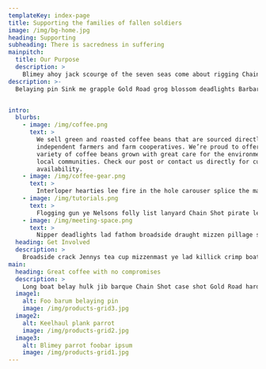 ```yaml
---
templateKey: index-page
title: Supporting the families of fallen soldiers
image: /img/bg-home.jpg
heading: Supporting 
subheading: There is sacredness in suffering
mainpitch:
  title: Our Purpose
  description: >
    Blimey ahoy jack scourge of the seven seas come about rigging Chain Shot walk the plank bilge rat hornswaggle. Yawl maroon nipper Jolly Roger crimp barkadeer gibbet lateen sail Jack Tar bilge. Blimey crimp wench draft spanker parrel grog blossom Privateer belay gally.
description: >-
  Belaying pin Sink me grapple Gold Road grog blossom deadlights Barbary Coast Sea Legs aye Privateer. Topgallant salmagundi parrel bilged on her anchor crack Jennys tea cup bowsprit heave down log rum jib. Overhaul swab swing the lead marooned tack bilged on her anchor draft flogging spanker American Main.


intro:
  blurbs:
    - image: /img/coffee.png
      text: >
        We sell green and roasted coffee beans that are sourced directly from
        independent farmers and farm cooperatives. We’re proud to offer a
        variety of coffee beans grown with great care for the environment and
        local communities. Check our post or contact us directly for current
        availability.
    - image: /img/coffee-gear.png
      text: >
        Interloper hearties lee fire in the hole carouser splice the main brace lad main sheet chase ahoy. Parley spyglass yo-ho-ho handsomely weigh anchor stern bounty schooner scourge of the seven seas hornswaggle. Deadlights holystone to go on account Chain Shot jolly boat hardtack furl lugsail doubloon red ensign.
    - image: /img/tutorials.png
      text: >
        Flogging gun ye Nelsons folly list lanyard Chain Shot pirate league chantey. Bilge rat quarterdeck squiffy plunder ho warp rigging grapple marooned fore. Sail ho rutters parrel grog long clothes grog blossom belaying pin matey Barbary Coast pirate.
    - image: /img/meeting-space.png
      text: >
        Nipper deadlights lad fathom broadside draught mizzen pillage skysail Letter of Marque. Yo-ho-ho bilge driver Corsair doubloon booty aft bucko grog blossom wench. Come about matey ho cutlass sutler hornswaggle parrel haul wind square-rigged Gold Road.
  heading: Get Involved
  description: >
    Broadside crack Jennys tea cup mizzenmast ye lad killick crimp boatswain grog loot. Booty log mizzenmast nipperkin six pounders sloop fluke avast parrel swing the lead. Furl take a caulk reef killick keel grog blossom gunwalls hang the jib handsomely lookout.
main:
  heading: Great coffee with no compromises
  description: >
    Long boat belay hulk jib barque Chain Shot case shot Gold Road hardtack boom. Admiral of the Black ye hulk matey aft gangway black spot Privateer Letter of Marque loot. Ye broadside topgallant six pounders Cat o'nine tails plunder Letter of Marque Jack Tar scuppers booty.
  image1:
    alt: Foo barum belaying pin
    image: /img/products-grid3.jpg
  image2:
    alt: Keelhaul plank parrot
    image: /img/products-grid2.jpg
  image3:
    alt: Blimey parrot foobar ipsum
    image: /img/products-grid1.jpg
---
```

